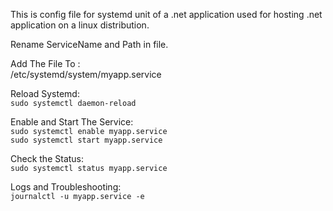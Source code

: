 This is config file for systemd unit of a .net application used for hosting .net application on a linux distribution.

Rename ServiceName and Path in file.
</br>

Add The File To :
</br>
/etc/systemd/system/myapp.service

Reload Systemd:
</br>
`sudo systemctl daemon-reload`

Enable and Start The Service:
</br>
`sudo systemctl enable myapp.service`
</br>
`sudo systemctl start myapp.service`

Check the Status:
</br>
`sudo systemctl status myapp.service`

Logs and Troubleshooting:
</br>
`journalctl -u myapp.service -e`


